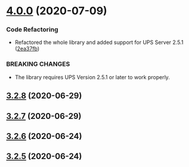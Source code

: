 # [4.0.0](https://github.com/aerogear/unifiedpush-admin-client/compare/3.2.8...4.0.0) (2020-07-09)


### Code Refactoring

* Refactored the whole library and added support for UPS Server 2.5.1 ([2ea37fb](https://github.com/aerogear/unifiedpush-admin-client/commit/2ea37fb72bff151430e5920b7eb0e6516b60cf5e))


### BREAKING CHANGES

* The library requires UPS Version 2.5.1 or later to work properly.



## [3.2.8](https://github.com/aerogear/unifiedpush-admin-client/compare/3.2.7...3.2.8) (2020-06-29)



## [3.2.7](https://github.com/aerogear/unifiedpush-admin-client/compare/3.2.6...3.2.7) (2020-06-29)



## [3.2.6](https://github.com/aerogear/unifiedpush-admin-client/compare/3.2.5...3.2.6) (2020-06-24)



## [3.2.5](https://github.com/aerogear/unifiedpush-admin-client/compare/3.2.4...3.2.5) (2020-06-24)



